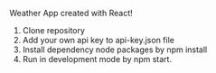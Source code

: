 Weather App created with React!
1. Clone repository
2. Add your own api key to api-key.json file
3. Install dependency node packages by npm install
4. Run in development mode by npm start.
